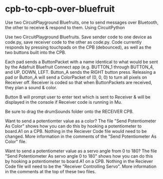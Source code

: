 # cpb-to-cpb-over-bluefruit
Use two CircuitPlayground Bluefruits, one to send messages over Bluetooth, the other to receive &amp; respond to them. Using CircuitPython

Use two CircuitPlayground Bluefruits. Save sender code to one device as code.py, save receiver code to the other as code.py.
Code currently responds by pressing touchpads on the CPB (debounced), as well as the two buttons built into the CPB.

Each pad sends a ButtonPacket with a name identical to what would be sent by the Adafruit Bluefruit Connect app (e.g. BUTTON_1 through BUTTON_4, and UP, DOWN, LEFT.
Button_A sends the RIGHT button press.
Releasing a pad or Button_A will send a ColorPacket of (0, 0, 0) to turn all pixels on Receiver off.
Receiver is coded so that when ButtonPackets are received, they plan a sound & color.

Button B will prompt user to enter text which is sent to Receiver & will be displayed in the console if Receiver code is running in Mu.

Be sure to drag the drumSounds folder onto the RECEIVER CPB.

Want to send a potentiomter value as a color? The file "Send Potentiometer As Color" shows how you can do this by hooking a potentiometer to board.A1 on a CPB. Nothing in the Reciever Code file would need to be changed. More information in the comments of the "Send Potentiometer As Color" file.

Want to send a potentiometer value as a servo angle from 0 to 180? The file "Send Potentiometer As servo angle 0 to 180" shows how you can do this by hooking a potentiometer to board.A1 on a CPB. Nothing in the Reciever Code file will need to be the "Receiver Controlling Servo". More information in the comments at the top of these two files.
